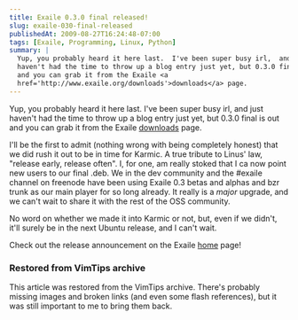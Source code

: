 ```yaml
---
title: Exaile 0.3.0 final released!
slug: exaile-030-final-released
publishedAt: 2009-08-27T16:24:48-07:00
tags: [Exaile, Programming, Linux, Python]
summary: |
  Yup, you probably heard it here last.  I've been super busy irl,  and just
  haven't had the time to throw up a blog entry just yet, but 0.3.0 final is out
  and you can grab it from the Exaile <a
  href='http://www.exaile.org/downloads'>downloads</a> page.
---
```

Yup, you probably heard it here last.  I've been super busy irl,  and just
haven't had the time to throw up a blog entry just yet, but 0.3.0 final is out
and you can grab it from the Exaile <a
href='http://www.exaile.org/downloads'>downloads</a> page.

I'll be the first to admit (nothing wrong with being completely honest) that we
did rush it out to be in time for Karmic.  A true tribute to Linus' law,
"release early, release often".  I, for one, am really stoked that I ca now
point new users to our final .deb.  We in the dev community and the #exaile
channel on freenode have been using Exaile 0.3 betas and alphas and bzr trunk
as our main player for so long already.  It really is a *major* upgrade, and we
can't wait to share it with the rest of the OSS community.

No word on whether we made it into Karmic or not, but, even if we didn't, it'll
surely be in the next Ubuntu release, and I can't wait.

Check out the release announcement on the Exaile <a
href='http://www.exaile.org'>home</a> page!

<div class="restored-from-archive">
  <h3>Restored from VimTips archive</h3>
  <p>
  This article was restored from the VimTips archive. There's probably
  missing images and broken links (and even some flash references), but it
  was still important to me to bring them back.
  </p>
</div>
